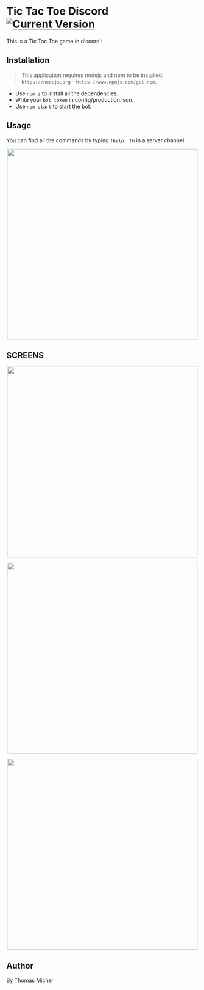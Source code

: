 Tic Tac Toe Discord    [![Current Version](https://img.shields.io/badge/version-1.0.0-green.svg)](https://github.com/Mwa22/TicTacToeDiscord)
================

This is a Tic Tac Toe game in discord !

## Installation
> This application requires nodejs and npm to be installed: `https://nodejs.org` - `https://www.npmjs.com/get-npm`.

- Use `npm i` to install all the dependencies.
- Write your `bot token` in config/production.json.
- Use `npm start` to start the bot.

## Usage

You can find all the commands by typing `!help, !h` in a server channel.

<p align="center">
  <img src = "https://i.imgur.com/IjVFlOG.png" width="500">
</p>

## SCREENS

<p align="center">
  <img src = "https://i.imgur.com/WpjqJbD.png" width="500">
</p>

<p align="center">
  <img src = "https://i.imgur.com/s9rkcGU.png" width="500">
</p>

<p align="center">
  <img src = "https://i.imgur.com/Xczwsq7.png" width="500">
</p>

## Author

By Thomas Michel